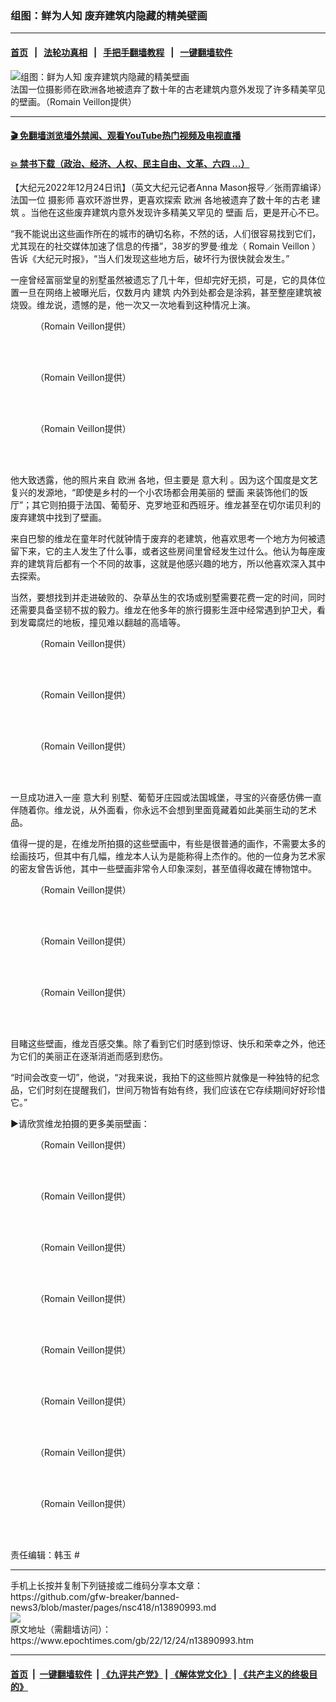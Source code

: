 ### 组图：鲜为人知 废弃建筑内隐藏的精美壁画
------------------------

#### [首页](https://github.com/gfw-breaker/banned-news3/blob/master/README.md) &nbsp;&nbsp;|&nbsp;&nbsp; [法轮功真相](https://github.com/begood0513/basic/blob/master/README.md)  &nbsp;&nbsp;|&nbsp;&nbsp; [手把手翻墙教程](https://github.com/gfw-breaker/guides/wiki)  &nbsp;&nbsp;|&nbsp;&nbsp; [一键翻墙软件](https://github.com/gfw-breaker/nogfw/blob/master/README.md)  



<div><img alt="组图：鲜为人知 废弃建筑内隐藏的精美壁画" class="attachment-djy_600_400 size-djy_600_400 wp-post-image" src="https://i.epochtimes.com/assets/uploads/2022/12/id13891054-Rare-Photos-of-Mural-Paintings-Found-in-Forgotten-Buildings-web-1200x720-600x400.jpg"/>
<div class="caption">
 法国一位摄影师在欧洲各地被遗弃了数十年的古老建筑内意外发现了许多精美罕见的壁画。（Romain Veillon提供）
</div></div><hr/>

#### [ 🎬  免翻墙浏览墙外禁闻、观看YouTube热门视频及电视直播](https://github.com/gfw-breaker/HelloWorld)

#### [ 💥  禁书下载（政治、经济、人权、民主自由、文革、六四 ...）](https://github.com/gfw-breaker/books/blob/master/README.md)

<div><p>
 【大纪元2022年12月24日讯】（英文大纪元记者Anna Mason报导／张雨霏编译）法国一位
 <ok href="https://www.epochtimes.com/gb/tag/%E6%91%84%E5%BD%B1%E5%B8%88.html">
  摄影师
 </ok>
 喜欢环游世界，更喜欢探索
 <ok href="https://www.epochtimes.com/gb/tag/%E6%AC%A7%E6%B4%B2.html">
  欧洲
 </ok>
 各地被遗弃了数十年的古老
 <ok href="https://www.epochtimes.com/gb/tag/%E5%BB%BA%E7%AD%91.html">
  建筑
 </ok>
 。当他在这些废弃建筑内意外发现许多精美又罕见的
 <ok href="https://www.epochtimes.com/gb/tag/%E5%A3%81%E7%94%BB.html">
  壁画
 </ok>
 后，更是开心不已。
</p>
<p>
 “我不能说出这些画作所在的城市的确切名称，不然的话，人们很容易找到它们，尤其现在的社交媒体加速了信息的传播”，38岁的罗曼‧维龙（
 <ok href="https://www.instagram.com/romain_veillon/">
  Romain Veillon
 </ok>
 ）告诉《大纪元时报》，“当人们发现这些地方后，破坏行为很快就会发生。”
</p>
<p>
 一座曾经富丽堂皇的别墅虽然被遗忘了几十年，但却完好无损，可是，它的具体位置一旦在网络上被曝光后，仅数月内
 <ok href="https://www.epochtimes.com/gb/tag/%E5%BB%BA%E7%AD%91.html">
  建筑
 </ok>
 内外到处都会是涂鸦，甚至整座建筑被烧毁。维龙说，遗憾的是，他一次又一次地看到这种情况上演。
</p>
<figure aria-describedby="caption-attachment-13891065" class="wp-caption aligncenter" id="attachment_13891065" style="width: 600px">
 <ok href="https://i.epochtimes.com/assets/uploads/2022/12/id13891065-Romain-Veillon-17.jpg" target="_blank">
  <img alt="" class="wp-image-13891065" src="https://i.epochtimes.com/assets/uploads/2022/12/id13891065-Romain-Veillon-17.jpg"/>
 </ok>
 <br/><figcaption class="wp-caption-text" id="caption-attachment-13891065">
  （Romain Veillon提供）
 </figcaption><br/>
</figure><br/>
<figure aria-describedby="caption-attachment-13891066" class="wp-caption aligncenter" id="attachment_13891066" style="width: 600px">
 <ok href="https://i.epochtimes.com/assets/uploads/2022/12/id13891066-Romain-Veillon-18.jpg" target="_blank">
  <img alt="" class="wp-image-13891066" src="https://i.epochtimes.com/assets/uploads/2022/12/id13891066-Romain-Veillon-18.jpg"/>
 </ok>
 <br/><figcaption class="wp-caption-text" id="caption-attachment-13891066">
  （Romain Veillon提供）
 </figcaption><br/>
</figure><br/>
<figure aria-describedby="caption-attachment-13891067" class="wp-caption aligncenter" id="attachment_13891067" style="width: 600px">
 <ok href="https://i.epochtimes.com/assets/uploads/2022/12/id13891067-Romain-Veillon-20.jpg" target="_blank">
  <img alt="" class="wp-image-13891067" src="https://i.epochtimes.com/assets/uploads/2022/12/id13891067-Romain-Veillon-20.jpg"/>
 </ok>
 <br/><figcaption class="wp-caption-text" id="caption-attachment-13891067">
  （Romain Veillon提供）
 </figcaption><br/>
</figure><br/>
<p>
 他大致透露，他的照片来自
 <ok href="https://www.epochtimes.com/gb/tag/%E6%AC%A7%E6%B4%B2.html">
  欧洲
 </ok>
 各地，但主要是
 <ok href="https://www.epochtimes.com/gb/tag/%E6%84%8F%E5%A4%A7%E5%88%A9.html">
  意大利
 </ok>
 。因为这个国度是文艺复兴的发源地，“即使是乡村的一个小农场都会用美丽的
 <ok href="https://www.epochtimes.com/gb/tag/%E5%A3%81%E7%94%BB.html">
  壁画
 </ok>
 来装饰他们的饭厅”；其它则拍摄于法国、葡萄牙、克罗地亚和西班牙。维龙甚至在切尔诺贝利的废弃建筑中找到了壁画。
</p>
<p>
 来自巴黎的维龙在童年时代就钟情于废弃的老建筑，他喜欢思考一个地方为何被遗留下来，它的主人发生了什么事，或者这些房间里曾经发生过什么。他认为每座废弃的建筑背后都有一个不同的故事，这就是他感兴趣的地方，所以他喜欢深入其中去探索。
</p>
<p>
 当然，要想找到并走进破败的、杂草丛生的农场或别墅需要花费一定的时间，同时还需要具备坚韧不拔的毅力。维龙在他多年的旅行摄影生涯中经常遇到护卫犬，看到发霉腐烂的地板，撞见难以翻越的高墙等。
</p>
<figure aria-describedby="caption-attachment-13891063" class="wp-caption aligncenter" id="attachment_13891063" style="width: 601px">
 <ok href="https://i.epochtimes.com/assets/uploads/2022/12/id13891063-Romain-Veillon-14.jpg" target="_blank">
  <img alt="" class="wp-image-13891063" src="https://i.epochtimes.com/assets/uploads/2022/12/id13891063-Romain-Veillon-14.jpg"/>
 </ok>
 <br/><figcaption class="wp-caption-text" id="caption-attachment-13891063">
  （Romain Veillon提供）
 </figcaption><br/>
</figure><br/>
<figure aria-describedby="caption-attachment-13891062" class="wp-caption aligncenter" id="attachment_13891062" style="width: 599px">
 <ok href="https://i.epochtimes.com/assets/uploads/2022/12/id13891062-Romain-Veillon-13.jpg" target="_blank">
  <img alt="" class="wp-image-13891062" src="https://i.epochtimes.com/assets/uploads/2022/12/id13891062-Romain-Veillon-13.jpg"/>
 </ok>
 <br/><figcaption class="wp-caption-text" id="caption-attachment-13891062">
  （Romain Veillon提供）
 </figcaption><br/>
</figure><br/>
<figure aria-describedby="caption-attachment-13891061" class="wp-caption aligncenter" id="attachment_13891061" style="width: 601px">
 <ok href="https://i.epochtimes.com/assets/uploads/2022/12/id13891061-Romain-Veillon-12.jpg" target="_blank">
  <img alt="" class="wp-image-13891061" src="https://i.epochtimes.com/assets/uploads/2022/12/id13891061-Romain-Veillon-12.jpg"/>
 </ok>
 <br/><figcaption class="wp-caption-text" id="caption-attachment-13891061">
  （Romain Veillon提供）
 </figcaption><br/>
</figure><br/>
<p>
 一旦成功进入一座
 <ok href="https://www.epochtimes.com/gb/tag/%E6%84%8F%E5%A4%A7%E5%88%A9.html">
  意大利
 </ok>
 别墅、葡萄牙庄园或法国城堡，寻宝的兴奋感仿佛一直伴随着你。维龙说，从外面看，你永远不会想到里面竟藏着如此美丽生动的艺术品。
</p>
<p>
 值得一提的是，在维龙所拍摄的这些壁画中，有些是很普通的画作，不需要太多的绘画技巧，但其中有几幅，维龙本人认为是能称得上杰作的。他的一位身为艺术家的密友曾告诉他，其中一些壁画非常令人印象深刻，甚至值得收藏在博物馆中。
</p>
<figure aria-describedby="caption-attachment-13891064" class="wp-caption aligncenter" id="attachment_13891064" style="width: 600px">
 <ok href="https://i.epochtimes.com/assets/uploads/2022/12/id13891064-Romain-Veillon-15.jpg" target="_blank">
  <img alt="" class="wp-image-13891064" src="https://i.epochtimes.com/assets/uploads/2022/12/id13891064-Romain-Veillon-15.jpg"/>
 </ok>
 <br/><figcaption class="wp-caption-text" id="caption-attachment-13891064">
  （Romain Veillon提供）
 </figcaption><br/>
</figure><br/>
<figure aria-describedby="caption-attachment-13891060" class="wp-caption aligncenter" id="attachment_13891060" style="width: 599px">
 <ok href="https://i.epochtimes.com/assets/uploads/2022/12/id13891060-Romain-Veillon-11.jpg" target="_blank">
  <img alt="" class="wp-image-13891060" src="https://i.epochtimes.com/assets/uploads/2022/12/id13891060-Romain-Veillon-11.jpg"/>
 </ok>
 <br/><figcaption class="wp-caption-text" id="caption-attachment-13891060">
  （Romain Veillon提供）
 </figcaption><br/>
</figure><br/>
<figure aria-describedby="caption-attachment-13891059" class="wp-caption aligncenter" id="attachment_13891059" style="width: 600px">
 <ok href="https://i.epochtimes.com/assets/uploads/2022/12/id13891059-Romain-Veillon-10.jpg" target="_blank">
  <img alt="" class="wp-image-13891059" src="https://i.epochtimes.com/assets/uploads/2022/12/id13891059-Romain-Veillon-10.jpg"/>
 </ok>
 <br/><figcaption class="wp-caption-text" id="caption-attachment-13891059">
  （Romain Veillon提供）
 </figcaption><br/>
</figure><br/>
<p>
 目睹这些壁画，维龙百感交集。除了看到它们时感到惊讶、快乐和荣幸之外，他还为它们的美丽正在逐渐消逝而感到悲伤。
</p>
<p>
 “时间会改变一切”，他说，“对我来说，我拍下的这些照片就像是一种独特的纪念品，它们时刻在提醒我们，世间万物皆有始有终，我们应该在它存续期间好好珍惜它。”
</p>
<p>
 ▶请欣赏维龙拍摄的更多美丽壁画：
</p>
<figure aria-describedby="caption-attachment-13891058" class="wp-caption aligncenter" id="attachment_13891058" style="width: 601px">
 <ok href="https://i.epochtimes.com/assets/uploads/2022/12/id13891058-Romain-Veillon-9.jpg" target="_blank">
  <img alt="" class="wp-image-13891058" src="https://i.epochtimes.com/assets/uploads/2022/12/id13891058-Romain-Veillon-9.jpg"/>
 </ok>
 <br/><figcaption class="wp-caption-text" id="caption-attachment-13891058">
  （Romain Veillon提供）
 </figcaption><br/>
</figure><br/>
<figure aria-describedby="caption-attachment-13891057" class="wp-caption aligncenter" id="attachment_13891057" style="width: 600px">
 <ok href="https://i.epochtimes.com/assets/uploads/2022/12/id13891057-Romain-Veillon-7.jpg" target="_blank">
  <img alt="" class="wp-image-13891057" src="https://i.epochtimes.com/assets/uploads/2022/12/id13891057-Romain-Veillon-7.jpg"/>
 </ok>
 <br/><figcaption class="wp-caption-text" id="caption-attachment-13891057">
  （Romain Veillon提供）
 </figcaption><br/>
</figure><br/>
<figure aria-describedby="caption-attachment-13891056" class="wp-caption aligncenter" id="attachment_13891056" style="width: 600px">
 <ok href="https://i.epochtimes.com/assets/uploads/2022/12/id13891056-Romain-Veillon-6.jpg" target="_blank">
  <img alt="" class="wp-image-13891056" src="https://i.epochtimes.com/assets/uploads/2022/12/id13891056-Romain-Veillon-6.jpg"/>
 </ok>
 <br/><figcaption class="wp-caption-text" id="caption-attachment-13891056">
  （Romain Veillon提供）
 </figcaption><br/>
</figure><br/>
<figure aria-describedby="caption-attachment-13891055" class="wp-caption aligncenter" id="attachment_13891055" style="width: 600px">
 <ok href="https://i.epochtimes.com/assets/uploads/2022/12/id13891055-Romain-Veillon-5.jpg" target="_blank">
  <img alt="" class="wp-image-13891055" src="https://i.epochtimes.com/assets/uploads/2022/12/id13891055-Romain-Veillon-5.jpg"/>
 </ok>
 <br/><figcaption class="wp-caption-text" id="caption-attachment-13891055">
  （Romain Veillon提供）
 </figcaption><br/>
</figure><br/>
<figure aria-describedby="caption-attachment-13891081" class="wp-caption aligncenter" id="attachment_13891081" style="width: 449px">
 <ok href="https://i.epochtimes.com/assets/uploads/2022/12/id13891081-Romain-Veillon-8.jpg" target="_blank">
  <img alt="" class="wp-image-13891081" src="https://i.epochtimes.com/assets/uploads/2022/12/id13891081-Romain-Veillon-8.jpg"/>
 </ok>
 <br/><figcaption class="wp-caption-text" id="caption-attachment-13891081">
  （Romain Veillon提供）
 </figcaption><br/>
</figure><br/>
<figure aria-describedby="caption-attachment-13891080" class="wp-caption aligncenter" id="attachment_13891080" style="width: 449px">
 <ok href="https://i.epochtimes.com/assets/uploads/2022/12/id13891080-Romain-Veillon-4.jpg" target="_blank">
  <img alt="" class="wp-image-13891080" src="https://i.epochtimes.com/assets/uploads/2022/12/id13891080-Romain-Veillon-4.jpg"/>
 </ok>
 <br/><figcaption class="wp-caption-text" id="caption-attachment-13891080">
  （Romain Veillon提供）
 </figcaption><br/>
</figure><br/>
<figure aria-describedby="caption-attachment-13891079" class="wp-caption aligncenter" id="attachment_13891079" style="width: 451px">
 <ok href="https://i.epochtimes.com/assets/uploads/2022/12/id13891079-Romain-Veillon-3.jpg" target="_blank">
  <img alt="" class="wp-image-13891079" src="https://i.epochtimes.com/assets/uploads/2022/12/id13891079-Romain-Veillon-3.jpg"/>
 </ok>
 <br/><figcaption class="wp-caption-text" id="caption-attachment-13891079">
  （Romain Veillon提供）
 </figcaption><br/>
</figure><br/>
<figure aria-describedby="caption-attachment-13891078" class="wp-caption aligncenter" id="attachment_13891078" style="width: 449px">
 <ok href="https://i.epochtimes.com/assets/uploads/2022/12/id13891078-Romain-Veillon-2.jpg" target="_blank">
  <img alt="" class="wp-image-13891078" src="https://i.epochtimes.com/assets/uploads/2022/12/id13891078-Romain-Veillon-2.jpg"/>
 </ok>
 <br/><figcaption class="wp-caption-text" id="caption-attachment-13891078">
  （Romain Veillon提供）
 </figcaption><br/>
</figure><br/>
<p>
 责任编辑：韩玉 #
</p>
</div>
<hr/>
手机上长按并复制下列链接或二维码分享本文章：<br/>
https://github.com/gfw-breaker/banned-news3/blob/master/pages/nsc418/n13890993.md <br/>
<a href='https://github.com/gfw-breaker/banned-news3/blob/master/pages/nsc418/n13890993.md'><img src='https://github.com/gfw-breaker/banned-news3/blob/master/pages/nsc418/n13890993.md.png'/></a> <br/>
原文地址（需翻墙访问）：https://www.epochtimes.com/gb/22/12/24/n13890993.htm


------------------------
#### [首页](https://github.com/gfw-breaker/banned-news3/blob/master/README.md) &nbsp;|&nbsp; [一键翻墙软件](https://github.com/gfw-breaker/nogfw/blob/master/README.md) &nbsp;| [《九评共产党》](https://github.com/gfw-breaker/9ping.md/blob/master/README.md#九评之一评共产党是什么) | [《解体党文化》](https://github.com/gfw-breaker/jtdwh.md/blob/master/README.md) | [《共产主义的终极目的》](https://github.com/gfw-breaker/gczydzjmd.md/blob/master/README.md)


<img src='http://gfw-breaker.win/banned-news3/pages/nsc418/n13890993.md' width='0px' height='0px'/>
